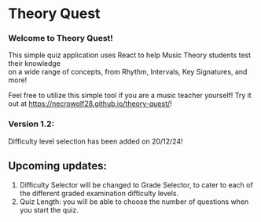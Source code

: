 # Theory Quest



### Welcome to Theory Quest!

This simple quiz application uses React to help Music Theory students test their knowledge <br>
on a wide range of concepts, from Rhythm, Intervals, Key Signatures, and more!

Feel free to utilize this simple tool if you are a music teacher yourself!
Try it out at https://necrowolf28.github.io/theory-quest/!

### Version 1.2:
Difficulty level selection has been added on 20/12/24!

## Upcoming updates:
1. Difficulty Selector will be changed to Grade Selector, to cater to each of the different graded examination difficulty levels.
2. Quiz Length: you will be able to choose the number of questions when you start the quiz.
